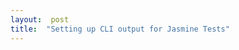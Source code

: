 ```yaml
---  
layout:  post 
title:  "Setting up CLI output for Jasmine Tests" 
---
```

<!--stackedit_data:
eyJoaXN0b3J5IjpbLTY5MTM1MzM3MV19
-->